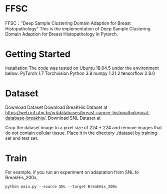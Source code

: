 # FFSC
FFSC：“Deep Sample Clustering Domain Adaption for Breast Histopathology”
This is the implementation of Deep Sample Clustering Domain Adaption for Breast Histopathology in Pytorch.

# Getting Started
Installation
The code was tested on Ubuntu 18.04.5 under the environment below:
PyTorch 1.7
Torchvision
Python 3.8
numpy 1.21.2
tensorflow 2.8.0

# Dataset
Download Dataset
Download BreaKHis Dataset at https://web.inf.ufpr.br/vri/databases/breast-cancer-histopathological-database-breakhis/.
Download SNL Dataset at

Crop the dataset image to a pixel size of 224 * 224 and remove images that do not contain cellular tissue.
Place it in the directory ./dataset by training set and test set.

# Train
For example, if you run an experiment on adaptation from SNL to BreakHis_200x,
```
python main.py --source SNL --target BreakHis_200x
```
